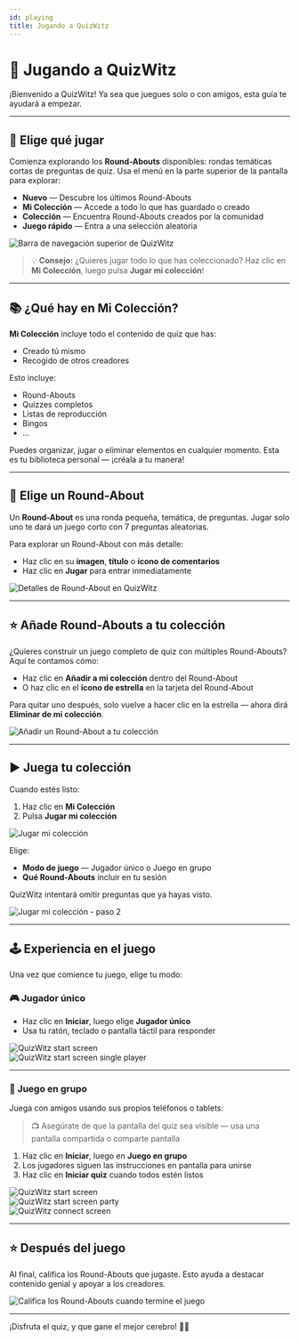 ```yaml
---
id: playing
title: Jugando a QuizWitz
---
```


# 🧠 Jugando a QuizWitz

¡Bienvenido a QuizWitz! Ya sea que juegues solo o con amigos, esta guía te ayudará a empezar.

---

## 🎯 Elige qué jugar

Comienza explorando los **Round-Abouts** disponibles: rondas temáticas cortas de preguntas de quiz. Usa el menú en la parte superior de la pantalla para explorar:

- **Nuevo** — Descubre los últimos Round-Abouts
- **Mi Colección** — Accede a todo lo que has guardado o creado
- **Colección** — Encuentra Round-Abouts creados por la comunidad
- **Juego rápido** — Entra a una selección aleatoria

![Barra de navegación superior de QuizWitz](/images/top-menu-play.png)

> 💡 **Consejo:** ¿Quieres jugar todo lo que has coleccionado? Haz clic en **Mi Colección**, luego pulsa **Jugar mi colección**!

---

## 📚 ¿Qué hay en Mi Colección?

**Mi Colección** incluye todo el contenido de quiz que has:

- Creado tú mismo
- Recogido de otros creadores

Esto incluye:

- Round-Abouts
- Quizzes completos
- Listas de reproducción
- Bingos
- ...

Puedes organizar, jugar o eliminar elementos en cualquier momento. Esta es tu biblioteca personal — ¡créala a tu manera!

---

## 🧠 Elige un Round-About

Un **Round-About** es una ronda pequeña, temática, de preguntas. Jugar solo uno te dará un juego corto con 7 preguntas aleatorias.

Para explorar un Round-About con más detalle:

- Haz clic en su **imagen**, **título** o **ícono de comentarios**
- Haz clic en **Jugar** para entrar inmediatamente

![Detalles de Round-About en QuizWitz](/images/round-about-details.png)

---

## ⭐ Añade Round-Abouts a tu colección

¿Quieres construir un juego completo de quiz con múltiples Round-Abouts? Aquí te contamos cómo:

- Haz clic en **Añadir a mi colección** dentro del Round-About
- O haz clic en el **ícono de estrella** en la tarjeta del Round-About

Para quitar uno después, solo vuelve a hacer clic en la estrella — ahora dirá **Eliminar de mi colección**.

![Añadir un Round-About a tu colección](/images/add-to-collection.png)

---

## ▶️ Juega tu colección

Cuando estés listo:

1. Haz clic en **Mi Colección**
2. Pulsa **Jugar mi colección**

![Jugar mi colección](/images/play-my-collection.png)

Elige:

- **Modo de juego** — Jugador único o Juego en grupo
- **Qué Round-Abouts** incluir en tu sesión

QuizWitz intentará omitir preguntas que ya hayas visto.

![Jugar mi colección - paso 2](/images/play-my-collection-step2.png)

---

## 🕹️ Experiencia en el juego

Una vez que comience tu juego, elige tu modo:

### 🎮 Jugador único

- Haz clic en **Iniciar**, luego elige **Jugador único**
- Usa tu ratón, teclado o pantalla táctil para responder

![QuizWitz start screen](/images/quizwitz-start-screen.png)\
![QuizWitz start screen single player](/images/quizwitz-start-screen-single.png)

---

### 🎉 Juego en grupo

Juega con amigos usando sus propios teléfonos o tablets:

> 📺 Asegúrate de que la pantalla del quiz sea visible — usa una pantalla compartida o comparte pantalla

1. Haz clic en **Iniciar**, luego en **Juego en grupo**
2. Los jugadores siguen las instrucciones en pantalla para unirse
3. Haz clic en **Iniciar quiz** cuando todos estén listos

![QuizWitz start screen](/images/quizwitz-start-screen.png)\
![QuizWitz start screen party](/images/quizwitz-start-screen-party.png)\
![QuizWitz connect screen](/images/connect-screen.png)

---

## ⭐ Después del juego

Al final, califica los Round-Abouts que jugaste. Esto ayuda a destacar contenido genial y apoyar a los creadores.

![Califica los Round-Abouts cuando termine el juego](/images/rate-rounds.png)

---

¡Disfruta el quiz, y que gane el mejor cerebro! 🧠🎉

